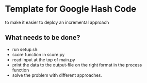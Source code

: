 # Template for Google Hash Code
to make it easier to deploy an incremental approach

## What needs to be done?
- run setup.sh
- score function in score.py
- read input at the top of main.py
- print the data to the output-file on the right format in the process function
- solve the problem with different approaches.

